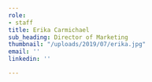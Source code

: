 ```yaml
---
role:
- staff
title: Erika Carmichael
sub_heading: Director of Marketing
thumbnail: "/uploads/2019/07/erika.jpg"
email: ''
linkedin: ''

---
```

